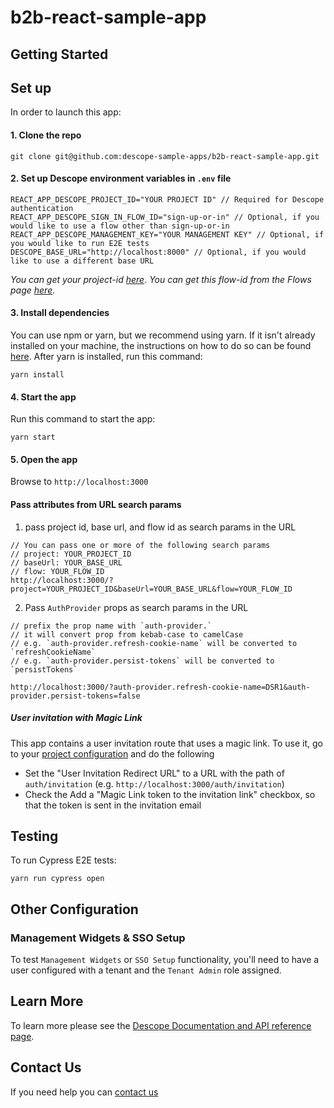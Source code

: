 # b2b-react-sample-app

## Getting Started

## Set up
In order to launch this app:

#### 1. Clone the repo 
```
git clone git@github.com:descope-sample-apps/b2b-react-sample-app.git
```

#### 2. Set up Descope environment variables in `.env` file
```
REACT_APP_DESCOPE_PROJECT_ID="YOUR PROJECT ID" // Required for Descope authentication
REACT_APP_DESCOPE_SIGN_IN_FLOW_ID="sign-up-or-in" // Optional, if you would like to use a flow other than sign-up-or-in
REACT_APP_DESCOPE_MANAGEMENT_KEY="YOUR MANAGEMENT KEY" // Optional, if you would like to run E2E tests
DESCOPE_BASE_URL="http://localhost:8000" // Optional, if you would like to use a different base URL
```
_You can get your project-id [here](https://app.descope.com/settings/project)_.
_You can get this flow-id from the Flows page [here](https://app.descope.com/flows)_.


#### 3. Install dependencies 

You can use npm or yarn, but we recommend using yarn. If it isn't already installed on your machine, the instructions on how to do so can be found [here](https://classic.yarnpkg.com/lang/en/docs/install/). After yarn is installed, run this command:
```
yarn install
```

#### 4. Start the app

Run this command to start the app:

```
yarn start
```

#### 5. Open the app
Browse to `http://localhost:3000`

#### Pass attributes from URL search params
1. pass project id, base url, and flow id as search params in the URL
```
// You can pass one or more of the following search params
// project: YOUR_PROJECT_ID
// baseUrl: YOUR_BASE_URL
// flow: YOUR_FLOW_ID
http://localhost:3000/?project=YOUR_PROJECT_ID&baseUrl=YOUR_BASE_URL&flow=YOUR_FLOW_ID
```

2. Pass `AuthProvider` props as search params in the URL 
```
// prefix the prop name with `auth-provider.`
// it will convert prop from kebab-case to camelCase
// e.g. `auth-provider.refresh-cookie-name` will be converted to `refreshCookieName`
// e.g. `auth-provider.persist-tokens` will be converted to `persistTokens`

http://localhost:3000/?auth-provider.refresh-cookie-name=DSR1&auth-provider.persist-tokens=false
```

##### User invitation with Magic Link
This app contains a user invitation route that uses a magic link.
To use it, go to your [project configuration](https://app.descope.com/settings/project) and do the following
 - Set the "User Invitation Redirect URL" to a URL with the path of `auth/invitation` (e.g. `http://localhost:3000/auth/invitation`)
 - Check the Add a "Magic Link token to the invitation link" checkbox, so that the token is sent in the invitation email

## Testing
To run Cypress E2E tests:
```
yarn run cypress open
```

## Other Configuration

### Management Widgets & SSO Setup

To test `Management Widgets` or `SSO Setup` functionality, you'll need to have a user configured with a tenant and the `Tenant Admin` role assigned.


## Learn More
To learn more please see the [Descope Documentation and API reference page](https://docs.descope.com/).

## Contact Us
If you need help you can [contact us](https://docs.descope.com/support/)
